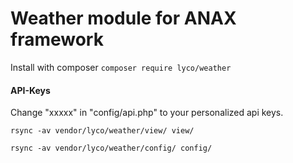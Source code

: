 Weather module for ANAX framework
=========================

Install with composer
``composer require lyco/weather``

#### API-Keys
Change "xxxxx" in "config/api.php" to your personalized api keys.

``rsync -av vendor/lyco/weather/view/ view/``

``rsync -av vendor/lyco/weather/config/ config/``
